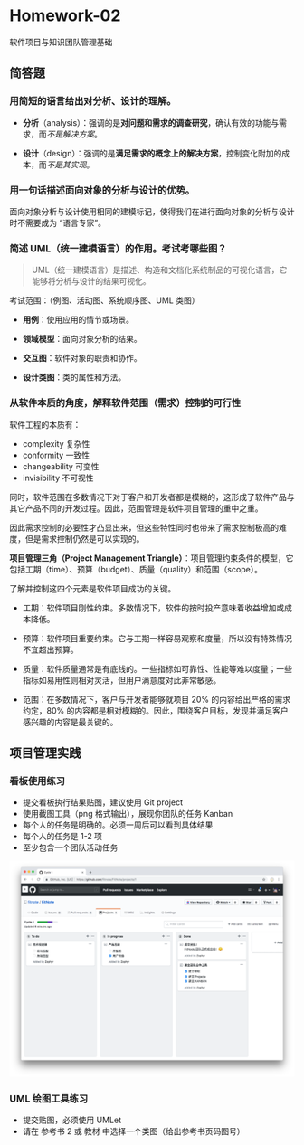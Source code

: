 # Homework-02

软件项目与知识团队管理基础

## 简答题

### 用简短的语言给出对分析、设计的理解。

- **分析**（analysis）：强调的是**对问题和需求的调查研究**，确认有效的功能与需求，而*不是解决方案*。

- **设计**（design）：强调的是**满足需求的概念上的解决方案**，控制变化附加的成本，而*不是其实现*。

### 用一句话描述面向对象的分析与设计的优势。

面向对象分析与设计使用相同的建模标记，使得我们在进行面向对象的分析与设计时不需要成为 “语言专家”。

### 简述 UML（统一建模语言）的作用。考试考哪些图？

> UML（统一建模语言）是描述、构造和文档化系统制品的可视化语言，它能够将分析与设计的结果可视化。

考试范围：（例图、活动图、系统顺序图、UML 类图）

- **用例**：使用应用的情节或场景。

- **领域模型**：面向对象分析的结果。

- **交互图**：软件对象的职责和协作。

- **设计类图**：类的属性和方法。

### 从软件本质的角度，解释软件范围（需求）控制的可行性

软件工程的本质有：

- complexity 复杂性
- conformity 一致性
- changeability 可变性
- invisibility 不可视性

同时，软件范围在多数情况下对于客户和开发者都是模糊的，这形成了软件产品与其它产品不同的开发过程。因此，范围管理是软件项目管理的重中之重。

因此需求控制的必要性才凸显出来，但这些特性同时也带来了需求控制极高的难度，但是需求控制仍然是可以实现的。

**项目管理三角（Project Management Triangle）**：项目管理约束条件的模型，它包括工期（time）、预算（budget）、质量（quality）和范围（scope）。

了解并控制这四个元素是软件项目成功的关键。

- 工期：软件项目刚性约束。多数情况下，软件的按时投产意味着收益增加或成本降低。

- 预算：软件项目重要约束。它与工期一样容易观察和度量，所以没有特殊情况不宜超出预算。

- 质量：软件质量通常是有底线的。一些指标如可靠性、性能等难以度量；一些指标如易用性则相对灵活，但用户满意度对此非常敏感。

- 范围：在多数情况下，客户与开发者能够就项目 20% 的内容给出严格的需求约定，80% 的内容都是相对模糊的。因此，围绕客户目标，发现并满足客户感兴趣的内容是最关键的。

## 项目管理实践

### 看板使用练习

- 提交看板执行结果贴图，建议使用 Git project
- 使用截图工具（png 格式输出），展现你团队的任务 Kanban
- 每个人的任务是明确的。必须一周后可以看到具体结果
- 每个人的任务是 1-2 项
- 至少包含一个团队活动任务

![看板](img/hw2-pic1.png)

### UML 绘图工具练习

- 提交贴图，必须使用 UMLet
- 请在 参考书 2 或 教材 中选择一个类图（给出参考书页码图号）




